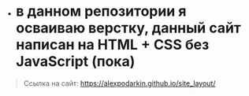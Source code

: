 - # в данном репозитории я осваиваю верстку, данный сайт написан на HTML + CSS без JavaScript (пока)

> Ссылка на cайт: https://alexpodarkin.github.io/site_layout/
